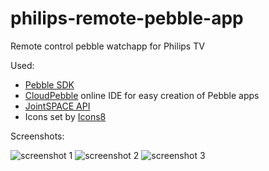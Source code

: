 philips-remote-pebble-app
=========================

Remote control pebble watchapp for Philips TV

Used:

* [Pebble SDK](https://developer.pebble.com/sdk/)
* [CloudPebble](http://cloudpebble.net) online IDE for easy creation of Pebble apps
* [JointSPACE API](http://jointspace.sourceforge.net/)
* Icons set by [Icons8](https://icons8.com/license/)

Screenshots:

  ![screenshot 1](http://jctim.github.io/images/philips-tv-watchapp/screenshot1.png "Screenshot 1") 
  ![screenshot 2](http://jctim.github.io/images/philips-tv-watchapp/screenshot2.png "Screenshot 2")
  ![screenshot 3](http://jctim.github.io/images/philips-tv-watchapp/screenshot3.png "Screenshot 3")

